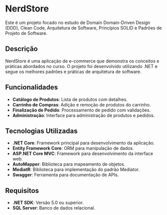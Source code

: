 # NerdStore

Este é um projeto focado no estudo de Domain Domain-Driven Design (DDD), Clean Code, Arquitetura de Software, Princípios SOLID e Padrões de Projeto de Software.

## Descrição

NerdStore é uma aplicação de e-commerce que demonstra os conceitos e práticas abordados no curso. O projeto foi desenvolvido utilizando .NET e segue os melhores padrões e práticas de arquitetura de software.

## Funcionalidades

- **Catálogo de Produtos**: Lista de produtos com detalhes.
- **Carrinho de Compras**: Adição e remoção de produtos do carrinho.
- **Finalização de Pedido**: Processamento de pedido com validações.
- **Administração**: Interface para administração de produtos e pedidos.

## Tecnologias Utilizadas

- **.NET Core**: Framework principal para desenvolvimento da aplicação.
- **Entity Framework Core**: ORM para manipulação de dados.
- **ASP.NET Core MVC**: Framework para desenvolvimento da interface web.
- **AutoMapper**: Biblioteca para mapeamento de objetos.
- **MediatR**: Biblioteca para implementação do padrão Mediator.
- **Swagger**: Ferramenta para documentação de APIs.

## Requisitos

- **.NET SDK**: Versão 5.0 ou superior.
- **SQL Server**: Banco de dados relacional.

